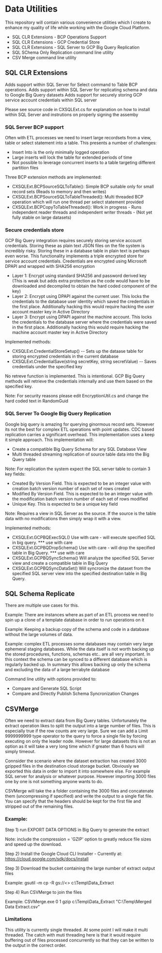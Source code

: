 # Data Utilities
This repository will contain various convenience utilities which I create to enhance my quality of life while working with the Google Cloud Platform.

* SQL CLR Extensions - BCP Operations Support
* SQL CLR Extensions - GCP Credential Store
* SQL CLR Extensions - SQL Server to GCP Big Query Replication
* SQL SChema Only Replication command line utility
* CSV Merge command line utility

## SQL CLR Extensions
Adds support within SQL Server for Select command to Table BCP operations.
Adds support within SQL Server for replicating schema and data to Google Big Query datasets
Adds support for securely storing GCP service account credentials within SQL server

Please see source code in CXSQLExt.cs for explanation on how to install within SQL Server and instrutions on properly signing the assemby

### SQL Server BCP support
Often with ETL processes we need to insert large recordsets from a view, table or select statement into a table. This presents a number of challenges:
* Insert Into is the only minimally logged operation
* Large inserts will lock the table for extended periods of time
* Not possible to leverage concurrent inserts to a table targeting different partition files

Three BCP extension methods are implemented:
* CXSQLExt.BCPSourceSQLToTable():   Simple BCP suitable only for small record sets (Reads to memory and then writes)
* CXSQLExt.BCPSourceSQLToTableThreaded():  Multi threaded BCP operation which will run one thread per select statement provided
* CXSQLExt.BCPCopyToTableThreaded(): Work in progress - Runs independent reader threads and independent writer threads - (Not yet fully stable on large datasets) 

### Secure credentials store
GCP Big Query integration requires securely storing service account credentials. Storing these as plain text JSON files on the file system is incredibly risky. Storing these in a database table in plain text is perhaps even worse.
This functionality implements a triple encrypted store for service account credentials.
Credentials are encrypted using Microsoft DPAPI and wrapped with SHA256 encryption
* Layer 1: Encrypt using standard SHA256 and password derived key (This is weak but adds extra protection as the code would have to be downloaded and decompiled to obtain the hard coded component of the key)
* Layer 2: Encrypt using DPAPI against the current user. This locks the credentials to the database user identity which saved the credentials in the first place. Additionally hacking this would require hacking the user account master key in Active Directory
* Layer 3: Encrypt using DPAPI against the machine account. This locks the credentials to the database server where the credentials were saved in the first place. Additionally hacking this would require hacking the machine account master key in Active Directory

Implemented methods:
* CXSQLExt.CredentialStoreSetup() -- Sets up the dataase table for storing encrypted credentials in the current database
* CXSQLExt.CredentialSave(string secretKey, string secretValue)  -- Saves credentials under the specified key

No retreve function is implemented. This is intentional. GCP Big Query methods will retrieve the credentials internally and use them based on the specified key.

Note: For security reasons please edit EncryptionUtil.cs and change the hard coded text in RandomGuid

### SQL Server To Google Big Query Replication
Google big query is amazing for querying ginormous record sets. However its not the best for complex ETL operations with point updates. CDC based replication carries a significant overhead. This implementation uses a keep it simple approach. This implementation will:
* Create a compatible Big Query Schema for any SQL Database View
* Multi threaded streaming replication of source table data into the Big Query table

Note: For replication the system expect the SQL server table to contain 3 key fields:
* Created By Version Field. This is expected to be an integer value with creation batch version number of each set of rows created
* Modified By Version Field. This is expected to be an integer value with the modification batch version number of each set of rows modified
* Unique Key. This is expected to be a unique key field

Note: Requires a view in SQL Server as the source. If the source is the table data with no modifications then simply wrap it with a view.

Implemented methods:
* CXSQLExt.GCPBQExecSQL()  Use with care - will execute specified SQL in big query. *** use with care
* CXSQLExt.GCPBQDropSchema()   Use with care - will drop the specified table in Big Query. *** use with care
* CXSQLExt.GCPBQSyncSchema()   Will analyze the specified SQL Server view and create a compatible table in Big Query
* CXSQLExt.GCPBQSyncDataSet()    Will syncronize the dataset from the specified SQL server view into the specified destination table in Big Query.

## SQL Schema Replicate
There are multiple use cases for this.

Example: There are instances where as part of an ETL process we need to spin up a clone of a template database in order to run operations on it

Example: Keeping a backup copy of the schema and code in a database without the large volumes of data.

Example: complex ETL processes some databases may contain very large ephemeral staging databases. While the data itself is not worth backing up the stored procedures, functions, schemas etc.. are all very important. In this context the schema can be synced to a different database which is regularly backed up. In summary this allows backing up only the schema and excluding the data of a large terrabyte database

Command line utility with options provided to:
* Compare and Generate SQL Script
* Compare and Directly Publish Schema Syncronization Changes

## CSVMerge
Often we need to extract data from Big Query tables. Unfortunately the extract operation likes to split the output into a large number of files. This is especially true if the row counts are very large. Sure we can add a Limit 9999999999 type operator to the query to force a single file by forcing executing on only the leader node. However for large datasets this is not an option as it will take a very long time which if greater than 6 hours will simply timeout.

Connsider the scenario where the dataset extraction has created 3000 gzipped files in the destination cloud storage bucket.
Obviously we exported this data in order to import it into somewhere else. For example SQL server for analysis or whatever purpose.
However importing 3000 files one by one is not something anyone wants to do.

CSVMerge will take the a folder containing the 3000 files and concatenate them (uncompressing if specified) and write the output to a single flat file. You can specify that the headers should be kept for the first file and stripped out of the remaining files.

### Example:

Step 1) run EXPORT DATA OPTIONS in Big Query to generate the extract

Note: include the compression = 'GZIP' option to greatly reduce file sizes and speed up the download.

Step 2) Install the Google Cloud CLI Installer - Currently at: https://cloud.google.com/sdk/docs/install

Step 3) Download the bucket containing the large number of extract output files

Example: gsutil -m cp -R gs://<<Your Bucket>> c:\Temp\Data_Extract

Step 4) Run CSVMerge to join the files

Example: CSVMerge.exe 0 1 gzip c:\Temp\Data_Extract "C:\Temp\Merged Data Extract.csv"

### Limitations
This utility is currently single threaded. At some point I will make it multi threaded. The catch with muti threading here is that it would require buffering out of files processed concurrently so that they can be written to the output in the correct order.

